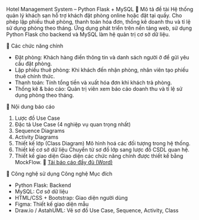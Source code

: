 Hotel Management System – Python Flask + MySQL
📌 Mô tả đề tài
Hệ thống quản lý khách sạn hỗ trợ khách đặt phòng online hoặc đặt tại quầy. Cho phép lập phiếu thuê phòng, thanh toán hóa đơn, thống kê doanh thu và tỉ lệ sử dụng phòng theo tháng.
Ứng dụng phát triển trên nền tảng web, sử dụng Python Flask cho backend và MySQL làm hệ quản trị cơ sở dữ liệu.

🚀 Các chức năng chính
- Đặt phòng: Khách hàng điền thông tin và danh sách người ở để gửi yêu cầu đặt phòng.
- Lập phiếu thuê phòng: Khi khách đến nhận phòng, nhân viên tạo phiếu thuê chính thức.
- Thanh toán: Tính tổng tiền và xuất hóa đơn khi khách trả phòng.
- Thống kê & báo cáo: Quản trị viên xem báo cáo doanh thu và tỉ lệ sử dụng phòng theo tháng.

📄 Nội dung báo cáo
1. Lược đồ Use Case
2. Đặc tả Use Case (4 nghiệp vụ quan trọng nhất)
3. Sequence Diagrams
4. Activity Diagrams
5. Thiết kế lớp (Class Diagram)
Mô hình hoá các đối tượng trong hệ thống.
6. Thiết kế cơ sở dữ liệu
Chuyển từ sơ đồ lớp sang lược đồ CSDL quan hệ.
7. Thiết kế giao diện
Giao diện các chức năng chính được thiết kế bằng MockFlow.
📄 [Tải báo cáo đầy đủ (Word)](https://github.com/lehuuhau1231/HotelManagementWeb/blob/main/BaoCao_QuanLyKhachSan_Nhom08.docx)

🔧 Công nghệ sử dụng
Công nghệ	Mục đích
- Python Flask: Backend 
- MySQL: Cơ sở dữ liệu
- HTML/CSS + Bootstrap: Giao diện người dùng
- Figma: Thiết kế giao diện mẫu
- Draw.io / AstahUML: Vẽ sơ đồ Use Case, Sequence, Activity, Class
